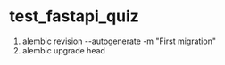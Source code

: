 # test_fastapi_quiz


1. alembic revision --autogenerate -m "First migration"
2. alembic upgrade head 